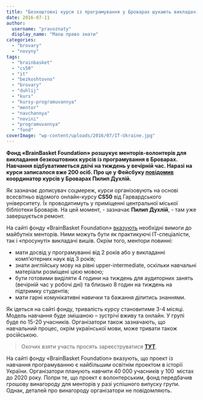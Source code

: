 ```yaml
---
title: "Безкоштовні курси із програмування у Броварах шукають викладачів-волонтерів"
date: 2016-07-11
author: 
  username: "pravoznaty"
  display_name: "Маєш право знати"
categories: 
  - "brovary"
  - "novyny"
tags: 
  - "brainbasket"
  - "cs50"
  - "it"
  - "bezkoshtovno"
  - "brovary"
  - "duhlij"
  - "kurs"
  - "kursy-programuvannya"
  - "mentor"
  - "navchannya"
  - "novini"
  - "programuvannya"
  - "fond"
coverImage: "wp-content/uploads/2016/07/IT-Ukraine.jpg"
---
```


**Фонд «BrainBasket Foundation» розшукує менторів-волонтерів для викладання безкоштовних курсів із програмування в Броварах. Навчання відбуватиметься двічі на тиждень у вечірній час. Наразі на курси записалося вже 200 осіб. Про це у Фейсбуку [повідомив](https://www.facebook.com/groups/brovary/permalink/1299301880099775/) координатор курсів у Броварах Пилип Духлій.**

Як зазначає дописувач соцмереж, курси організовують на основі всесвітньо відомого онлайн-курсу **CS50** від Гарвардського університету. Їх проводитимуть у приміщенні центральної міської бібліотеки Броварів. На цей момент, - зазначає **Пилип Духлій**, - там уже завершується ремонт.

На сайті фонду «BrainBasket Foundation» [вказують](https://brainbasket.org/stati-mentorom-2/) необхідні вимоги до майбутніх менторів. Ними можуть бути як практикуючі ІТ-спеціалісти, так і «просунуті» викладачі вишів. Окрім того, ментори повинні:

- мати досвід у програмуванні від 2 років або у викладанні комп’ютерних наук від 3 років;
- знати англійську мову на рівні upper-intermediate, оскільки навчальні матеріали розміщені цією мовою;
- бути готовими виділяти 4 години на тиждень для аудиторних занять (вечірній час у робочі дні) та близько 8 годин на тиждень на підтримку студентів;
- мати гарні комунікативні навички та бажання ділитись знаннями.

Як ідеться на сайті фонду, тривалість курсу становитиме 3-4 місяці. Модель навчання буде змішаною – зустрічі вживу та онлайн. У групі буде по 15-20 учасників. Організатори також зазначають, що навчальний процес, окрім української мови, може тривати також російською.

> Охочих взяти участь просять зареєструватися **[ТУТ](https://docs.google.com/forms/d/1O2qKGrSPBYvR5S7qy4qPMzaIfiW2pY3zokAC0dA2iEQ/viewform)**.

На сайті фонду «BrainBasket Foundation» вказують, що проект із навчання програмуванню є найбільшим освітнім проектом в історії України. Організатори планують навчити 40 000 учасників у 100  містах до 2020 року. Попри те, що проект є волонтерським, фонд передбачив грошову винагороду для менторів у разі успішного випуску групи. Однак, деталей про винагороду організатори не повідомляють.

